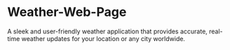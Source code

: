 # Weather-Web-Page
A sleek and user-friendly weather application that provides accurate, real-time weather updates for your location or any city worldwide.
